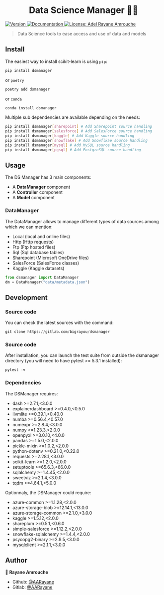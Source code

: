 <h1 align="center">Data Science Manager 👨‍💻</h1>
<p>
  <a href="#" target="_blank">
  <img alt="Version" src="https://img.shields.io/badge/version-1.1.0-blue.svg?cacheSeconds=2592000" />
  </a>
  <a href="http://dsmanager.rtfd.io/" target="_blank">
    <img alt="Documentation" src="https://img.shields.io/badge/documentation-pdoc-orange.svg" />
  </a>
  <a href="LICENSE" target="_blank">
    <img alt="License: Adel Rayane Amrouche" src="https://img.shields.io/badge/License-Adel Rayane Amrouche-yellow.svg" />
  </a>
</p>

> Data Science tools to ease access and use of data and models

## Install

The easiest way to install scikit-learn is using `pip`:
```sh
pip install dsmanager
```
or `poetry`
```sh
poetry add dsmanager
```
or `conda`
```sh
conda install dsmanager
```

Multiple sub dependencies are available depending on the needs:
```sh
pip install dsmanager[sharepoint] # Add Sharepoint source handling
pip install dsmanager[salesforce] # Add SalesForce source handling
pip install dsmanager[kaggle] # Add Kaggle source handling
pip install dsmanager[snowflake] # Add Snowflkae source handling
pip install dsmanager[mysql] # Add MySQL source handling
pip install dsmanager[pgsql] # Add PostgreSQL source handling
```

## Usage

The DS Manager has 3 main components:
- A **DataManager** component
- A **Controller** component
- A **Model** component

### DataManager

The DataManager allows to manage different types of data sources among which we can mention:
- Local (local and online files)
- Http (Http requests)
- Ftp (Ftp hosted files)
- Sql (Sql database tables)
- Sharepoint (Microsoft OneDrive files)
- SalesForce (SalesForce classes)
- Kaggle (Kaggle datasets)


```python
from dsmanager import DataManager
dm = DataManager("data/metadata.json")
```

## Development

### Source code

You can check the latest sources with the command:

```python
git clone https://gitlab.com/bigrayou/dsmanager
```

### Source code

After installation, you can launch the test suite from outside the dsmanager directory (you will need to have pytest >= 5.3.1 installed):
```python
pytest -v
```

### Dependencies

The DSManager requires:
 - dash >=2.7.1,<3.0.0
 - explainerdashboard >=0.4.0,<0.5.0
 - llvmlite >=0.39.1,<0.40.0
 - numba >=0.56.4,<0.57.0
 - numexpr >=2.8.4,<3.0.0
 - numpy >=1.23.3,<2.0.0
 - openpyxl >=3.0.10,<4.0.0
 - pandas >=1.5.0,<2.0.0
 - pickle-mixin >=1.0.2,<2.0.0
 - python-dotenv >=0.21.0,<0.22.0
 - requests >=2.28.1,<3.0.0
 - scikit-learn >=1.2.0,<2.0.0
 - setuptools >=65.6.3,<66.0.0
 - sqlalchemy >=1.4.45,<2.0.0
 - sweetviz >=2.1.4,<3.0.0
 - tqdm >=4.64.1,<5.0.0

Optionnaly, the DSManager could require:
 - azure-common >=1.1.28,<2.0.0
 - azure-storage-blob >=12.14.1,<13.0.0
 - azure-storage-common >=2.1.0,<3.0.0
 - kaggle >=1.5.12,<2.0.0
 - shareplum >=0.5.1,<0.6.0
 - simple-salesforce >=1.12.2,<2.0.0
 - snowflake-sqlalchemy >=1.4.4,<2.0.0
 - psycopg2-binary >=2.9.5,<3.0.0
 - mysqlclient >=2.1.1,<3.0.0

## Author

👤 **Rayane Amrouche**

* Github: [@AARayane](https://github.com/AARayane)
* Gitlab: [@AARayane](https://gitlab.com/bigrayou)
